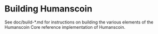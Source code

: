 Building Humanscoin
================

See doc/build-*.md for instructions on building the various
elements of the Humanscoin Core reference implementation of Humanscoin.
